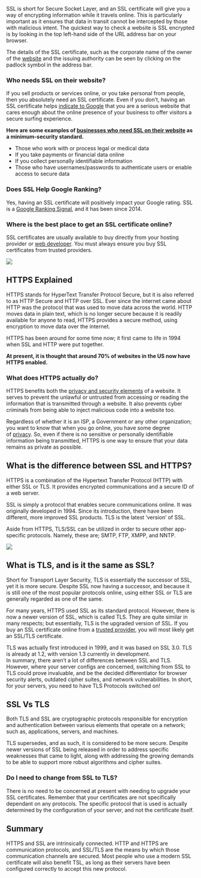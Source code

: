 SSL is short for Secure Socket Layer, and an SSL certificate will give you a way of encrypting information while it travels online. This is particularly important as it ensures that data in transit cannot be intercepted by those with malicious intent. The quickest way to check a website is SSL encrypted is by looking in the top left-hand side of the URL address bar on your browser.

The details of the SSL certificate, such as the corporate name of the owner of the [website](https://nozakconsulting.com/services/web-development/) and the issuing authority can be seen by clicking on the padlock symbol in the address bar.

### Who needs SSL on their website?

If you sell products or services online, or you take personal from people, then you absolutely need an SSL certificate. Even if you don’t, having an SSL certificate helps [indicate to Google](https://nozakconsulting.com/seo/what-does-google-eat-mean/) that you are a serious website that cares enough about the online presence of your business to offer visitors a secure surfing experience.

**Here are some examples of [businesses who need SSL on their website](https://nozakconsulting.com/web-design/15-reasons-use-wordpress/) as a minimum-security standard.**

- Those who work with or process legal or medical data
- If you take payments or financial data online
- If you collect personally identifiable information
- Those who have usernames/passwords to authenticate users or enable access to secure data

### Does SSL Help Google Ranking?

Yes, having an SSL certificate will positively impact your Google rating. SSL is a [Google Ranking Signal](https://nozakconsulting.com/seo/google-search-quality-guidelines-2019/), and it has been since 2014.

### Where is the best place to get an SSL certificate online?

SSL certificates are usually available to buy directly from your hosting provider or [web developer](https://nozakconsulting.com/services/web-development/). You must always ensure you buy SSL certificates from trusted providers.

![](https://nozakconsulting.com/wp-content/uploads/2023/07/ssl-vs-https-1024x447.webp)

## HTTPS Explained

HTTPS stands for HyperText Transfer Protocol Secure, but it is also referred to as HTTP Secure and HTTP over SSL. Ever since the internet came about HTTP was the protocol that was used to move data across the world. HTTP moves data in plain text, which is no longer secure because it is readily available for anyone to read, HTTPS provides a secure method, using encryption to move data over the internet.

HTTPS has been around for some time now; it first came to life in 1994 when SSL and HTTP were put together.

**At present, it is thought that around 70% of websites in the US now have HTTPS enabled.**

### What does HTTPS actually do?

HTTPS benefits both the [privacy and security elements](https://nozakconsulting.com/seo/5-technical-seo-issues-that-may-be-hurting-your-site/) of a website. It serves to prevent the unlawful or untrusted from accessing or reading the information that is transmitted through a website. It also prevents cyber criminals from being able to inject malicious code into a website too.

Regardless of whether it is an ISP, a Government or any other organization; you want to know that when you go online, you have some degree of [privacy](https://nozakconsulting.com/privacy-policy/). So, even if there is no sensitive or personally identifiable information being transmitted, HTTPS is one way to ensure that your data remains as private as possible.

## What is the difference between SSL and HTTPS?

HTTPS is a combination of the Hypertext Transfer Protocol (HTTP) with either SSL or TLS. It provides encrypted communications and a secure ID of a web server.

SSL is simply a protocol that enables secure communications online. It was originally developed in 1994. Since its introduction, there have been different, more improved SSL products. TLS is the latest ‘version’ of SSL.

Aside from HTTPS, TLS/SSL can be utilized in order to secure other app-specific protocols. Namely, these are; SMTP, FTP, XMPP, and NNTP.

![](https://nozakconsulting.com/wp-content/uploads/2023/07/ssl-vs-tls-1024x355.webp)

## What is TLS, and is it the same as SSL?

Short for Transport Layer Security, TLS is essentially the successor of SSL, yet it is more secure. Despite SSL now having a successor, and because it is still one of the most popular protocols online, using either SSL or TLS are generally regarded as one of the same.

For many years, HTTPS used SSL as its standard protocol. However, there is now a newer version of SSL, which is called TLS. They are quite similar in many respects; but essentially, TLS is the upgraded version of SSL. If you buy an SSL certificate online from a [trusted provider](https://nozakconsulting.com/seo/what-does-google-eat-mean/), you will most likely get an SSL/TLS certificate.

TLS was actually first introduced in 1999, and it was based on SSL 3.0. TLS is already at 1.2, with version 1.3 currently in development.  
In summary, there aren’t a lot of differences between SSL and TLS. However, where your server configs are concerned, switching from SSL to TLS could prove invaluable, and be the decided differentiator for browser security alerts, outdated cipher suites, and network vulnerabilities. In short, for your servers, you need to have TLS Protocols switched on!

## SSL Vs TLS

Both TLS and SSL are cryptographic protocols responsible for encryption and authentication between various elements that operate on a network; such as, applications, servers, and machines.

TLS supersedes, and as such, it is considered to be more secure. Despite newer versions of SSL being released in order to address specific weaknesses that came to light, along with addressing the growing demands to be able to support more robust algorithms and cipher suites.

### Do I need to change from SSL to TLS?

There is no need to be concerned at present with needing to upgrade your SSL certificates. Remember that your certificates are not specifically dependant on any protocols. The specific protocol that is used is actually determined by the configuration of your server, and not the certificate itself.

## Summary

HTTPS and SSL are intrinsically connected. HTTP and HTTPS are communication protocols, and SSL/TLS are the means by which those communication channels are secured. Most people who use a modern SSL certificate will also benefit TSL, as long as their servers have been configured correctly to accept this new protocol.